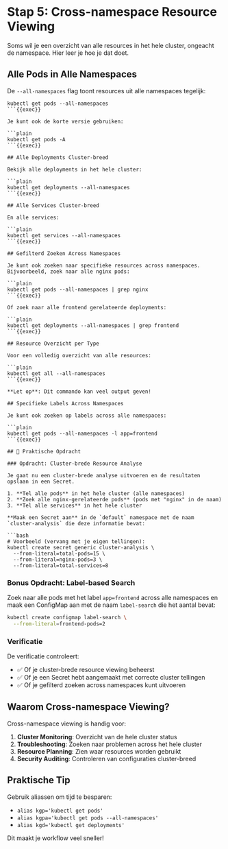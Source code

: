 # Stap 5: Cross-namespace Resource Viewing

Soms wil je een overzicht van alle resources in het hele cluster, ongeacht de namespace. Hier leer je hoe je dat doet.

## Alle Pods in Alle Namespaces

De `--all-namespaces` flag toont resources uit alle namespaces tegelijk:

```plain
kubectl get pods --all-namespaces
```{{exec}}

Je kunt ook de korte versie gebruiken:

```plain
kubectl get pods -A
```{{exec}}

## Alle Deployments Cluster-breed

Bekijk alle deployments in het hele cluster:

```plain
kubectl get deployments --all-namespaces
```{{exec}}

## Alle Services Cluster-breed

En alle services:

```plain
kubectl get services --all-namespaces
```{{exec}}

## Gefilterd Zoeken Across Namespaces

Je kunt ook zoeken naar specifieke resources across namespaces. Bijvoorbeeld, zoek naar alle nginx pods:

```plain
kubectl get pods --all-namespaces | grep nginx
```{{exec}}

Of zoek naar alle frontend gerelateerde deployments:

```plain
kubectl get deployments --all-namespaces | grep frontend
```{{exec}}

## Resource Overzicht per Type

Voor een volledig overzicht van alle resources:

```plain
kubectl get all --all-namespaces
```{{exec}}

**Let op**: Dit commando kan veel output geven!

## Specifieke Labels Across Namespaces

Je kunt ook zoeken op labels across alle namespaces:

```plain
kubectl get pods --all-namespaces -l app=frontend
```{{exec}}

## 🎯 Praktische Opdracht

### Opdracht: Cluster-brede Resource Analyse

Je gaat nu een cluster-brede analyse uitvoeren en de resultaten opslaan in een Secret.

1. **Tel alle pods** in het hele cluster (alle namespaces)
2. **Zoek alle nginx-gerelateerde pods** (pods met "nginx" in de naam)
3. **Tel alle services** in het hele cluster

**Maak een Secret aan** in de `default` namespace met de naam `cluster-analysis` die deze informatie bevat:

```bash
# Voorbeeld (vervang met je eigen tellingen):
kubectl create secret generic cluster-analysis \
  --from-literal=total-pods=15 \
  --from-literal=nginx-pods=3 \
  --from-literal=total-services=8
```

### Bonus Opdracht: Label-based Search

Zoek naar alle pods met het label `app=frontend` across alle namespaces en maak een ConfigMap aan met de naam `label-search` die het aantal bevat:

```bash
kubectl create configmap label-search \
  --from-literal=frontend-pods=2
```

### Verificatie

De verificatie controleert:
- ✅ Of je cluster-brede resource viewing beheerst
- ✅ Of je een Secret hebt aangemaakt met correcte cluster tellingen
- ✅ Of je gefilterd zoeken across namespaces kunt uitvoeren

## Waarom Cross-namespace Viewing?

Cross-namespace viewing is handig voor:
1. **Cluster Monitoring**: Overzicht van de hele cluster status
2. **Troubleshooting**: Zoeken naar problemen across het hele cluster
3. **Resource Planning**: Zien waar resources worden gebruikt
4. **Security Auditing**: Controleren van configuraties cluster-breed

## Praktische Tip

Gebruik aliassen om tijd te besparen:
- `alias kgp='kubectl get pods'`
- `alias kgpa='kubectl get pods --all-namespaces'`
- `alias kgd='kubectl get deployments'`

Dit maakt je workflow veel sneller!